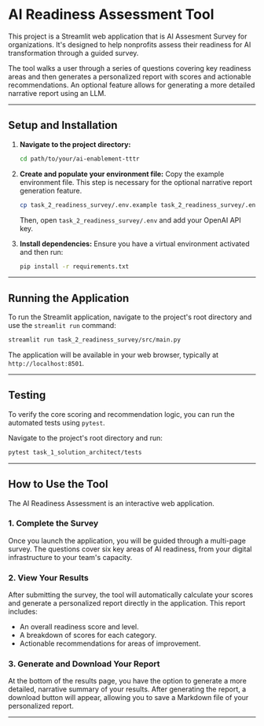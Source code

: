 # AI Readiness Assessment Tool

This project is a Streamlit web application that is AI Assesment Survey for organizations. It's designed to help nonprofits assess their readiness for AI transformation through a guided survey.

The tool walks a user through a series of questions covering key readiness areas and then generates a personalized report with scores and actionable recommendations. An optional feature allows for generating a more detailed narrative report using an LLM.

-----

## Setup and Installation

1.  **Navigate to the project directory:**

    ```bash
    cd path/to/your/ai-enablement-tttr
    ```

2.  **Create and populate your environment file:**
    Copy the example environment file. This step is necessary for the optional narrative report generation feature.

    ```bash
    cp task_2_readiness_survey/.env.example task_2_readiness_survey/.env
    ```

    Then, open `task_2_readiness_survey/.env` and add your OpenAI API key.

3.  **Install dependencies:**
    Ensure you have a virtual environment activated and then run:

    ```bash
    pip install -r requirements.txt
    ```

-----

## Running the Application

To run the Streamlit application, navigate to the project's root directory and use the `streamlit run` command:

```bash
streamlit run task_2_readiness_survey/src/main.py
```

The application will be available in your web browser, typically at `http://localhost:8501`.

-----

## Testing

To verify the core scoring and recommendation logic, you can run the automated tests using `pytest`.

Navigate to the project's root directory and run:

```bash
pytest task_1_solution_architect/tests
```

-----

## How to Use the Tool

The AI Readiness Assessment is an interactive web application.

### 1\. Complete the Survey

Once you launch the application, you will be guided through a multi-page survey. The questions cover six key areas of AI readiness, from your digital infrastructure to your team's capacity.

### 2\. View Your Results

After submitting the survey, the tool will automatically calculate your scores and generate a personalized report directly in the application. This report includes:

  - An overall readiness score and level.
  - A breakdown of scores for each category.
  - Actionable recommendations for areas of improvement.

### 3\. Generate and Download Your Report

At the bottom of the results page, you have the option to generate a more detailed, narrative summary of your results. After generating the report, a download button will appear, allowing you to save a Markdown file of your personalized report.

-----